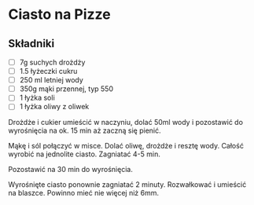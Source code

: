 # Ciasto na Pizze

## Składniki

* [ ] 7g suchych drożdży
* [ ] 1.5 łyżeczki cukru
* [ ] 250 ml letniej wody
* [ ] 350g mąki przennej, typ 550
* [ ] 1 łyżka soli
* [ ] 1 łyżka oliwy z oliwek

Drożdże i cukier umieścić w naczyniu, dolać 50ml wody i pozostawić do wyrośnięcia na ok. 15 min aż zaczną się pienić.

Mąkę i sól połączyć w misce. Dolać oliwę, drożdże i resztę wody. Całość wyrobić na jednolite ciasto. Zagniatać 4-5 min. 

Pozostawić na 30 min do wyrośnięcia.

Wyrośnięte ciasto ponownie zagniatać 2 minuty. Rozwałkować i umieścić na blaszce. Powinno mieć nie więcej niż 6mm.